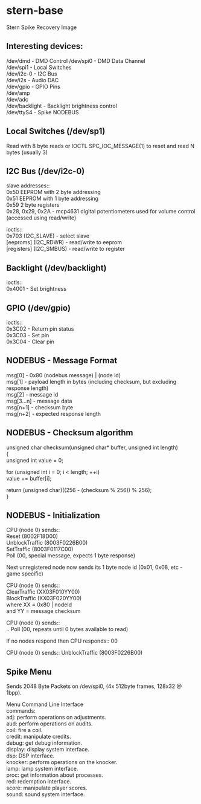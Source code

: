 # stern-base  

Stern Spike Recovery Image  
  
Interesting devices:  
-------------------------------------------------------------------------------------  

/dev/dmd   - DMD Control
/dev/spi0  - DMD Data Channel  
/dev/spi1  - Local Switches  
/dev/i2c-0 - I2C Bus  
/dev/i2s   - Audio DAC  
/dev/gpio  - GPIO Pins  
/dev/amp  
/dev/adc  
/dev/backlight - Backlight brightness control  
/dev/ttyS4 - Spike NODEBUS  
  
Local Switches (/dev/sp1)  
-------------------------------------------------------------------------------------  
  
  Read with 8 byte reads or IOCTL SPC_IOC_MESSAGE(1) to reset and read N bytes (usually 3)  
  
I2C Bus (/dev/i2c-0)  
-------------------------------------------------------------------------------------  
  
slave addresses::  
  0x50 EEPROM with 2 byte addressing  
  0x51 EEPROM with 1 byte addressing  
  0x59 2 byte registers  
  0x28, 0x29, 0x2A - mcp4631 digital potentiometers used for volume control (accessed using read/write)  
  
ioctls::  
  0x703 (I2C_SLAVE) - select slave  
  [eeproms] (I2C_RDWR) - read/write to eeprom  
  [registers] (I2C_SMBUS) - read/write to register  

Backlight (/dev/backlight)  
-------------------------------------------------------------------------------------  
  
ioctls::  
  0x4001 - Set brightness  
  
GPIO (/dev/gpio)
-------------------------------------------------------------------------------------  
  
ioctls::  
  0x3C02 - Return pin status  
  0x3C03 - Set pin  
  0x3C04 - Clear pin  

NODEBUS - Message Format  
-------------------------------------------------------------------------------------  
  
msg[0] - 0x80 (nodebus message) | (node id)  
msg[1] - payload length in bytes (including checksum, but excluding response length)  
msg[2] - message id  
msg[3...n] - message data  
msg[n+1] - checksum byte  
msg[n+2] - expected response length  
  
NODEBUS - Checksum algorithm  
-------------------------------------------------------------------------------------  
  
unsigned char checksum(unsigned char* buffer, unsigned int length)  
{  
  unsigned int value = 0;  
  
  for (unsigned int i = 0; i < length; ++i)  
    value += buffer[i];  
    
  return (unsigned char)((256 - (checksum % 256)) % 256);  
}
  
NODEBUS - Initialization  
-------------------------------------------------------------------------------------  

CPU (node 0) sends::  
Reset (8002F18D00)  
UnblockTraffic (8003F0226B00)  
SetTraffic (8003F0117C00)  
Poll (00, special message, expects 1 byte response)  
  
Next unregistered node now sends its 1 byte node id (0x01, 0x08, etc - game specific)  
  
CPU (node 0) sends::  
ClearTraffic (XX03F010YY00)  
BlockTraffic (XX03F020YY00)  
  where XX = 0x80 | nodeId  
  and YY = message checksum  
  
CPU (node 0) sends::  
.. Poll (00, repeats until 0 bytes available to read)  

If no nodes respond then CPU responds::
00

CPU (node 0) sends::
UnblockTraffic (8003F0226B00)

  
Spike Menu  
-------------------------------------------------------------------------------------  
Sends 2048 Byte Packets on /dev/spi0, (4x 512byte frames, 128x32 @ 1bpp).  
  
Menu Command Line Interface  
commands:  
        adj: perform operations on adjustments.  
        aud: perform operations on audits.  
        coil: fire a coil.  
        credit: manipulate credits.  
        debug: get debug information.  
        display: display system interface.  
        dsp: DSP interface.  
        knocker: perform operations on the knocker.  
        lamp: lamp system interface.  
        proc: get information about processes.  
        red: redemption interface.  
        score: manipulate player scores.  
        sound: sound system interface.  
